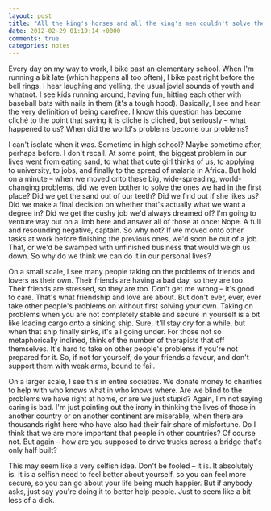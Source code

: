 ```yaml
---
layout: post
title: "All the king's horses and all the king's men couldn't solve the world's problems – so why do you think you can?"
date: 2012-02-29 01:19:14 +0000
comments: true
categories: notes
---
```


Every day on my way to work, I bike past an elementary school. When I'm running a bit late (which happens all too often), I bike past right before the bell rings. I hear laughing and yelling, the usual jovial sounds of youth and whatnot. I see kids running around, having fun, hitting each other with baseball bats with nails in them (it's a tough hood). Basically, I see and hear the very definition of being carefree. I know this question has become cliché to the point that saying it is cliché is clichéd, but seriously – what happened to us? When did the world's problems become our problems?

I can't isolate when it was. Sometime in high school? Maybe sometime after, perhaps before. I don't recall. At some point, the biggest problem in our lives went from eating sand, to what that cute girl thinks of us, to applying to university, to jobs, and finally to the spread of malaria in Africa. But hold on a minute – when we moved onto these big, wide-spreading, world-changing problems, did we even bother to solve the ones we had in the first place? Did we get the sand out of our teeth? Did we find out if she likes us? Did we make a final decision on whether that's actually what we want a degree in? Did we get the cushy job we'd always dreamed of? I'm going to venture way out on a limb here and answer all of those at once: Nope. A full and resounding negative, captain. So why not? If we moved onto other tasks at work before finishing the previous ones, we'd soon be out of a job. That, or we'd be swamped with unfinished business that would weigh us down. So why do we think we can do it in our personal lives?

On a small scale, I see many people taking on the problems of friends and lovers as their own. Their friends are having a bad day, so they are too. Their friends are stressed, so they are too. Don't get me wrong – it's good to care. That's what friendship and love are about. But don't ever, ever, ever take other people's problems on without first solving your own. Taking on problems when you are not completely stable and secure in yourself is a bit like loading cargo onto a sinking ship. Sure, it'll stay dry for a while, but when that ship finally sinks, it's all going under. For those not so metaphorically inclined, think of the number of therapists that off themselves. It's hard to take on other people's problems if you're not prepared for it. So, if not for yourself, do your friends a favour, and don't support them with weak arms, bound to fail.

On a larger scale, I see this in entire societies. We donate money to charities to help with who knows what in who knows where. Are we blind to the problems we have right at home, or are we just stupid? Again, I'm not saying caring is bad. I'm just pointing out the irony in thinking the lives of those in another country or on another continent are miserable, when there are thousands right here who have also had their fair share of misfortune. Do I think that we are more important that people in other countries? Of course not. But again – how are you supposed to drive trucks across a bridge that's only half built?

This may seem like a very selfish idea. Don't be fooled – it is. It absolutely is. It is a selfish need to feel better about yourself, so you can feel more secure, so you can go about your life being much happier. But if anybody asks, just say you're doing it to better help people. Just to seem like a bit less of a dick.